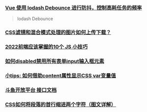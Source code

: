 ### [Vue 使用 lodash Debounce 进行防抖，控制高耗任务的频率](https://juejin.cn/post/7041067567422636063)

> lodash Debounce

### [CSS滤镜和混合模式处理的图片如何上传下载？](https://www.zhangxinxu.com/wordpress/2019/04/save-css-filter-blend-mode-image/)

### [2022前端应该掌握的10个 JS 小技巧](https://juejin.cn/post/7072274726940311588)

### [如何disabled禁用所有表单input输入框元素](https://www.zhangxinxu.com/wordpress/2019/04/disabled-all-form-elements/)

### [小tips: 如何借助content属性显示CSS var变量值](https://www.zhangxinxu.com/wordpress/2019/05/content-css-var/)

### [斗鱼开放平台 接口文档](https://open.douyu.com/)

### [CSS如何将段落的首行缩进两个字符（图文详解）](https://blog.csdn.net/a1056244734/article/details/113948122)


